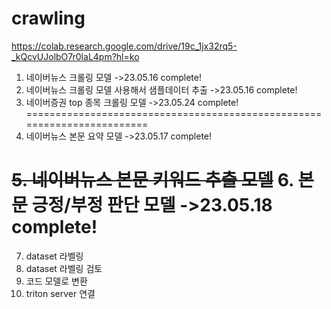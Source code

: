 # crawling
https://colab.research.google.com/drive/19c_1jx32rq5-_kQcvUJolbO7r0laL4pm?hl=ko

1. 네이버뉴스 크롤링 모델 ->23.05.16 complete!
2. 네이버뉴스 크롤링 모델 사용해서 샘플데이터 추출 ->23.05.16 complete!
3. 네이버증권 top 종목 크롤링 모델 ->23.05.24 complete!
========================================================================
4. 네이버뉴스 본문 요약 모델 ->23.05.17 complete!

~~5. 네이버뉴스 본문 키워드 추출 모델~~
6. 본문 긍정/부정 판단 모델 ->23.05.18 complete!
========================================================================
7. dataset 라벨링
8. dataset 라벨링 검토
9. 코드 모델로 변환
10. triton server 연결
